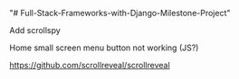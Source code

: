"# Full-Stack-Frameworks-with-Django-Milestone-Project" 

Add scrollspy

Home small screen menu button not working (JS?)

https://github.com/scrollreveal/scrollreveal